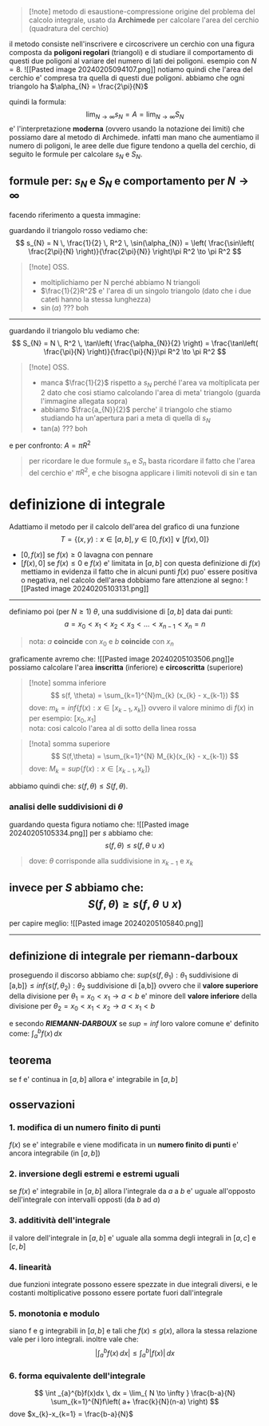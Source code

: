 > [!note] metodo di esaustione-compressione
> origine del problema del calcolo integrale, usato da **Archimede** per calcolare l'area del cerchio (quadratura del cerchio)

il metodo consiste nell'inscrivere e circoscrivere un cerchio con una figura composta da **poligoni regolari** (triangoli) e di studiare il comportamento di questi due poligoni al variare del numero di lati dei poligoni.
esempio con $N =8$.
![[Pasted image 20240205094107.png]] 
notiamo quindi che l'area del cerchio e' compresa tra quella di questi due poligoni.
abbiamo che ogni triangolo ha $\alpha_{N} = \frac{2\pi}{N}$

quindi la formula:
$$
\lim_{ N \to \infty } s_{N} = A = \lim_{N \to \infty } S_{N}
$$
e' l'interpretazione **moderna** (ovvero usando la notazione dei limiti) che possiamo dare al metodo di Archimede. infatti man mano che aumentiamo il numero  di poligoni, le aree delle due figure tendono a quella del cerchio, di seguito le formule per calcolare $s_{N} \text{ e } S_{N}$.

## formule per: $s_{N} \text{ e } S_{N}$ e comportamento per $N\to \infty$
facendo riferimento a questa immagine:


guardando il triangolo rosso vediamo che:
$$
s_{N} = N \, \frac{1}{2} \, R^2 \, \sin(\alpha_{N}) = \left( \frac{\sin\left( \frac{2\pi}{N} \right)}{\frac{2\pi}{N}} \right)\pi R^2 \to \pi R^2
$$
> [!note] OSS.
> - moltiplichiamo per N perché abbiamo N triangoli
> - $\frac{1}{2}R^2$ e' l'area di un singolo triangolo (dato che i due cateti hanno la stessa lunghezza)
> - $\sin(\alpha)$ ??? boh

---
guardando il triangolo blu vediamo che:
$$
S_{N} = N \, R^2 \, \tan\left( \frac{\alpha_{N}}{2} \right) = \frac{\tan\left( \frac{\pi}{N} \right)}{\frac{\pi}{N}}\pi R^2 \to \pi R^2
$$
> [!note] OSS.
>- manca $\frac{1}{2}$ rispetto a $s_{N}$ perché l'area va moltiplicata per 2 dato che cosi stiamo calcolando l'area di meta' triangolo (guarda l'immagine allegata sopra)
> - abbiamo $\frac{a_{N}}{2}$ perche' il triangolo che stiamo studiando ha un'apertura pari a meta di quella di $s_{N}$
> - tan(a) ??? boh

e per confronto: $A = \pi R^2$

> per ricordare le due formule $s_{n} \text{ e } S_{n}$ basta ricordare il fatto che l'area del cerchio e' $\pi R^2$, e che bisogna applicare i limiti notevoli di sin e tan

# definizione di integrale
Adattiamo il metodo per il calcolo dell'area del grafico di una funzione
$$
T = \{(x,y): x \in [a,b], y \in [0, f(x)] \lor{}[f(x),0] \}
$$
* $[0,f(x)] \text{ se }f(x) \geq 0$ lavagna con pennare
* $[f(x), 0] \text{ se } f(x)\leq 0$
e $f(x)$ e' limitata in $[a,b]$
con questa definizione di $f(x)$ mettiamo in evidenza il fatto che in alcuni punti $f(x)$ puo' essere positiva o negativa, nel calcolo dell'area dobbiamo fare attenzione al segno:
![[Pasted image 20240205103131.png]]

---
definiamo poi (per $N\geq 1$) $\theta$, una suddivisione di $[a,b]$ data dai punti:
$$
a = x_{0}<x_{1}<x_{2}<x_{3}<\dots <x_{n-1} <x_{n} = n
$$
> nota: $a$ **coincide** con $x_{0}$ e $b$ **coincide** con $x_{n}$

graficamente avremo che:
![[Pasted image 20240205103506.png]]e possiamo calcolare l'area **inscritta** (inferiore) e **circoscritta** (superiore)
>[!note] somma inferiore
>$$
>s(f, \theta) = \sum_{k=1}^{N}m_{k} (x_{k} - x_{k-1}) 
>$$
> dove: $m_{k} = inf\{f(x): x\in [x_{k-1}, x_{k}]\}$ ovvero il valore minimo di $f(x)$ in per esempio: $[x_{0}, x_{1}]$  
> nota: cosi calcolo l'area al di sotto della linea rossa

> [!nota] somma superiore
> $$
> S(f,\theta) = \sum_{k=1}^{N} M_{k}(x_{k} - x_{k-1})
> $$
> dove: $M_{k} = sup\{f(x): x\in[x_{k-1}, x_{k}]\}$

abbiamo quindi che: $s(f, \theta) \leq S(f, \theta)$.
### analisi delle suddivisioni di $\theta$
guardando questa figura notiamo che:
![[Pasted image 20240205105334.png]]
per $s$ abbiamo che:
$$
s(f,\theta)\leq s(f, \theta \cup{} x)
$$
> dove: $\theta$ corrisponde alla suddivisione in $x_{k-1} \text{ e } x_{k}$

invece per $S$ abbiamo che:
$$
S(f, \theta) \geq s(f, \theta \cup{}x)
$$
---
per capire meglio:
![[Pasted image 20240205105840.png]]

---
## definizione di integrale per riemann-darboux
proseguendo il discorso abbiamo che: $sup\{s(f,\theta_{1}): \theta_{1}\text{ suddivisione di [a,b]}\} \leq inf\{s(f,\theta_{2}): \theta_{2}  \text{ suddivisione di [a,b]}\}$
ovvero che il **valore superiore** della divisione per $\theta_{1} = x_{0}<x_{1} \to a<b$ e' minore dell **valore inferiore** della divisione per $\theta_{2} = x_{0}<x_{1}<x_{2} \to a<x_{1}<b$
   
e secondo ***RIEMANN-DARBOUX*** se $sup = inf$ loro valore comune e' definito come: $\int _{a}^{b} f(x) \, dx$

## teorema
se f e' continua in $[a,b]$ allora e' integrabile in $[a,b]$

## osservazioni
### 1. modifica di un numero finito di punti
$f(x)$ se e' integrabile e viene modificata in un **numero finito di punti** e' ancora integrabile (in $[a,b]$)

### 2. inversione degli estremi e estremi uguali
se $f(x)$ e' integrabile in $[a,b]$ allora l'integrale da $a \text{ a } b$ e' uguale all'opposto dell'integrale con intervalli opposti (da $b \text{ ad } a$)

### 3. additività dell'integrale
il valore dell'integrale in $[a,b]$ e' uguale alla somma degli integrali in $[a,c]$ e $[c,b]$

### 4. linearità
due funzioni integrate possono essere spezzate in due integrali diversi, e le costanti moltiplicative possono essere portate fuori dall'integrale

### 5. monotonia e modulo
siano f e g integrabili in $[a,b]$ e tali che $f(x) \leq g(x)$, allora la stessa relazione vale per i loro integrali.
inoltre vale che:
$$
|\int_{a}^{b} f(x) \, dx| \leq \int _{a}^{b}|f(x)| \, dx 
$$

### 6. forma equivalente dell'integrale
$$
\int _{a}^{b}f(x)dx \, dx = \lim_{ N \to \infty } \frac{b-a}{N} \sum_{k=1}^{N}f\left( a+ \frac{k}{N}(n-a) \right) 
$$
dove $x_{k}-x_{k=1} = \frac{b-a}{N}$
